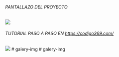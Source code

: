 ###### PANTALLAZO DEL PROYECTO
![](https://i.ibb.co/h1njR4f/presenta.png)
###### TUTORIAL PASO A PASO EN https://codigo369.com/
![](https://i.ibb.co/mS7Thyx/rfgwe4werwer.png)
#   g a l e r y - i m g  
 #   g a l e r y - i m g  
 